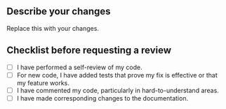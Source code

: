 ## Describe your changes

Replace this with your changes.

## Checklist before requesting a review

- [ ] I have performed a self-review of my code.
- [ ] For new code, I have added tests that prove my fix is effective or that my feature works.
- [ ] I have commented my code, particularly in hard-to-understand areas.
- [ ] I have made corresponding changes to the documentation.
